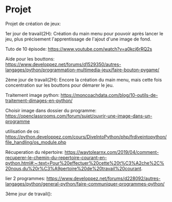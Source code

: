 # Projet
Projet de création de jeux:

1er jour de travail(2H):
  Création du main menu pour pouvoir après lancer le jeu, plus précisement l'apprentissage de l'ajout d'une image de fond.

Tuto de 10 épisode: https://www.youtube.com/watch?v=a0kcj6rRQ2s

Aide pour les bouttons: https://www.developpez.net/forums/d1529350/autres-langages/python/programmation-multimedia-jeux/faire-bouton-pygame/

2ème jour de travail(2H):
  Encore la création du main menu, mais cette fois concentration sur les bouttons pour démarer le jeu.

Traitement image python: https://moncoachdata.com/blog/10-outils-de-traitement-dimages-en-python/

 Choisir image dans dossier du programme: https://openclassrooms.com/forum/sujet/ouvrir-une-image-dans-un-programme

utilisation de os: https://python.developpez.com/cours/DiveIntoPython/php/frdiveintopython/file_handling/os_module.php

Récuperation du répertoire: https://waytolearnx.com/2019/04/comment-recuperer-le-chemin-du-repertoire-courant-en-python.html#:~:text=Pour%20effectuer%20cette%20t%C3%A2che%2C%20nous,du%20r%C3%A9pertoire%20de%20travail%20courant.

lier 2 programmes: https://www.developpez.net/forums/d228092/autres-langages/python/general-python/faire-communiquer-programmes-python/

3ème jour de travail():

